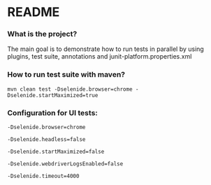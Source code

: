 
# README #

### What is the project? ###

The main goal is to demonstrate how to run tests in parallel by using plugins, 
test suite, annotations and junit-platform.properties.xml

### How to run test suite with maven? ###

`mvn clean test -Dselenide.browser=chrome -Dselenide.startMaximized=true`

### Configuration for UI tests: ###

````
-Dselenide.browser=chrome

-Dselenide.headless=false

-Dselenide.startMaximized=false

-Dselenide.webdriverLogsEnabled=false

-Dselenide.timeout=4000
````
